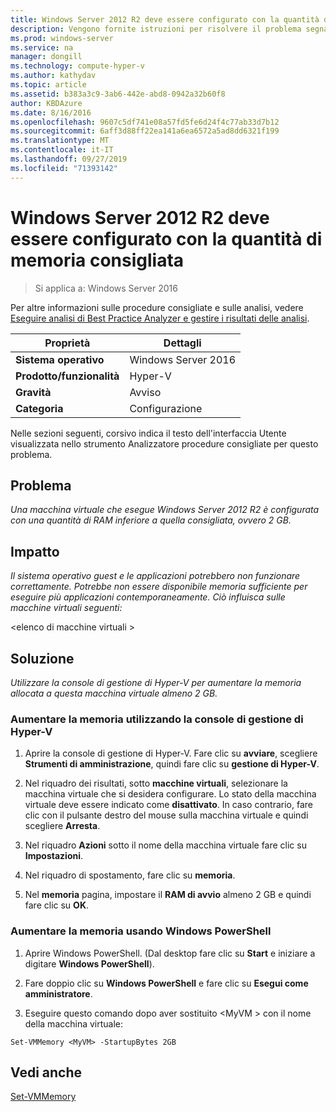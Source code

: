 ```yaml
---
title: Windows Server 2012 R2 deve essere configurato con la quantità di memoria consigliata
description: Vengono fornite istruzioni per risolvere il problema segnalato da questa regola di Best Practices Analyzer.
ms.prod: windows-server
ms.service: na
manager: dongill
ms.technology: compute-hyper-v
ms.author: kathydav
ms.topic: article
ms.assetid: b383a3c9-3ab6-442e-abd8-0942a32b60f8
author: KBDAzure
ms.date: 8/16/2016
ms.openlocfilehash: 9607c5df741e08a57fd5fe6d24f4c77ab33d7b12
ms.sourcegitcommit: 6aff3d88ff22ea141a6ea6572a5ad8dd6321f199
ms.translationtype: MT
ms.contentlocale: it-IT
ms.lasthandoff: 09/27/2019
ms.locfileid: "71393142"
---
```

# <a name="windows-server-2012-r2-should-be-configured-with-the-recommended-amount-of-memory"></a>Windows Server 2012 R2 deve essere configurato con la quantità di memoria consigliata

>Si applica a: Windows Server 2016

Per altre informazioni sulle procedure consigliate e sulle analisi, vedere [Eseguire analisi di Best Practice Analyzer e gestire i risultati delle analisi](https://go.microsoft.com/fwlink/p/?LinkID=223177).  
  
|Proprietà|Dettagli|  
|-|-|  
|**Sistema operativo**|Windows Server 2016|  
|**Prodotto/funzionalità**|Hyper-V|  
|**Gravità**|Avviso|  
|**Categoria**|Configurazione|  
  
Nelle sezioni seguenti, corsivo indica il testo dell'interfaccia Utente visualizzata nello strumento Analizzatore procedure consigliate per questo problema.  
  
## <a name="issue"></a>**Problema**  
*Una macchina virtuale che esegue Windows Server 2012 R2 è configurata con una quantità di RAM inferiore a quella consigliata, ovvero 2 GB.*  
  
## <a name="impact"></a>**Impatto**  
*Il sistema operativo guest e le applicazioni potrebbero non funzionare correttamente. Potrebbe non essere disponibile memoria sufficiente per eseguire più applicazioni contemporaneamente. Ciò influisca sulle macchine virtuali seguenti:*  
 
\<elenco di macchine virtuali >  
 
## <a name="resolution"></a>**Soluzione**  
*Utilizzare la console di gestione di Hyper-V per aumentare la memoria allocata a questa macchina virtuale almeno 2 GB.*  
  
### <a name="increase-the-memory-using-hyper-v-manager"></a>Aumentare la memoria utilizzando la console di gestione di Hyper-V  
  
1.  Aprire la console di gestione di Hyper-V. Fare clic su **avviare**, scegliere **Strumenti di amministrazione**, quindi fare clic su **gestione di Hyper-V**.  
  
2.  Nel riquadro dei risultati, sotto **macchine virtuali**, selezionare la macchina virtuale che si desidera configurare. Lo stato della macchina virtuale deve essere indicato come **disattivato**. In caso contrario, fare clic con il pulsante destro del mouse sulla macchina virtuale e quindi scegliere **Arresta**.  
  
3.  Nel riquadro **Azioni** sotto il nome della macchina virtuale fare clic su **Impostazioni**.  
  
4.  Nel riquadro di spostamento, fare clic su **memoria**.  
  
5.  Nel **memoria** pagina, impostare il **RAM di avvio** almeno 2 GB e quindi fare clic su **OK**.  
  
### <a name="increase-the-memory-using-windows-powershell"></a>Aumentare la memoria usando Windows PowerShell  
  
1.  Aprire Windows PowerShell. (Dal desktop fare clic su **Start** e iniziare a digitare **Windows PowerShell**).  
  
2.  Fare doppio clic su **Windows PowerShell** e fare clic su **Esegui come amministratore**.  
  
3.  Eseguire questo comando dopo aver sostituito \<MyVM > con il nome della macchina virtuale:  
  
```  
Set-VMMemory <MyVM> -StartupBytes 2GB  
```  
  
## <a name="see-also"></a>Vedi anche  
[Set-VMMemory](https://technet.microsoft.com/library/hh848572.aspx)  
  


